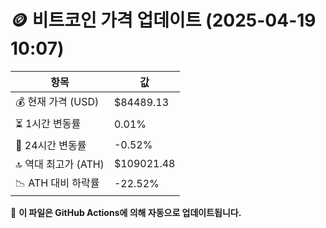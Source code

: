 # 🪙 비트코인 가격 업데이트 (2025-04-19 10:07)

| 항목                | 값 |
|--------------------|----------------|
| 💰 현재 가격 (USD) | $84489.13 |
| ⏳ 1시간 변동률    | 0.01% |
| 📆 24시간 변동률   | -0.52% |
| 🔝 역대 최고가 (ATH) | $109021.48 |
| 📉 ATH 대비 하락률 | -22.52% |

🔄 **이 파일은 GitHub Actions에 의해 자동으로 업데이트됩니다.**
